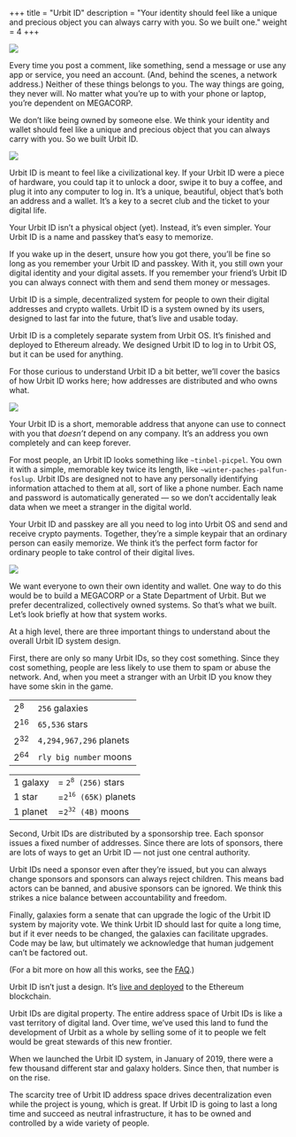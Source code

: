 +++
title = "Urbit ID"
description = "Your identity should feel like a unique and precious object you can always carry with you. So we built one."
weight = 4
+++

![](https://media.urbit.org/site/understanding-urbit/urbit-id/megacorp.svg)

Every time you post a comment, like something, send a message or use any app or service, you need an account. (And, behind the scenes, a network address.) Neither of these things belongs to you. The way things are going, they never will. No matter what you’re up to with your phone or laptop, you’re dependent on MEGACORP.

We don’t like being owned by someone else. We think your identity and wallet should feel like a unique and precious object that you can always carry with you. So we built Urbit ID.

![](https://media.urbit.org/site/understanding-urbit/urbit-id/urbit-id-3.svg)

Urbit ID is meant to feel like a civilizational key. If your Urbit ID were a piece of hardware, you could tap it to unlock a door, swipe it to buy a coffee, and plug it into any computer to log in. It’s a unique, beautiful, object that’s both an address and a wallet. It’s a key to a secret club and the ticket to your digital life.

Your Urbit ID isn’t a physical object (yet). Instead, it’s even simpler. Your Urbit ID is a name and passkey that’s easy to memorize. 

If you wake up in the desert, unsure how you got there, you’ll be fine so long as you remember your Urbit ID and passkey. With it, you still own your digital identity and your digital assets. If you remember your friend’s Urbit ID you can always connect with them and send them money or messages. 

Urbit ID is a simple, decentralized system for people to own their digital addresses and crypto wallets. Urbit ID is a system owned by its users, designed to last far into the future, that’s live and usable today. 

Urbit ID is a completely separate system from Urbit OS. It’s finished and deployed to Ethereum already. We designed Urbit ID to log in to Urbit OS, but it can be used for anything. 

For those curious to understand Urbit ID a bit better, we’ll cover the basics of how Urbit ID works here; how addresses are distributed and who owns what.

![](https://media.urbit.org/site/understanding-urbit/urbit-id/card.svg)

Your Urbit ID is a short, memorable address that anyone can use to connect with you that *doesn’t* depend on any company. It’s an address you own completely and can keep forever.

For most people, an Urbit ID looks something like `~tinbel-picpel`. You own it with a simple, memorable key twice its length, like `~winter-paches-palfun-foslup`. Urbit IDs are designed not to have any personally identifying information attached to them at all, sort of like a phone number. Each name and password is automatically generated — so we don’t accidentally leak data when we meet a stranger in the digital world.

Your Urbit ID and passkey are all you need to log into Urbit OS and send and receive crypto payments. Together, they’re a simple keypair that an ordinary person can easily memorize. We think it’s the perfect form factor for ordinary people to take control of their digital lives.

![](https://media.urbit.org/site/understanding-urbit/urbit-id/urbit-id-4.svg)

We want everyone to own their own identity and wallet. One way to do this would be to build a MEGACORP or a State Department of Urbit. But we prefer decentralized, collectively owned systems. So that’s what we built. Let’s look briefly at how that system works.

At a high level, there are three important things to understand about the overall Urbit ID system design.

First, there are only so many Urbit IDs, so they cost something. Since they cost something, people are less likely to use them to spam or abuse the network. And, when you meet a stranger with an Urbit ID you know they have some skin in the game.

<table class="w-100 w-80-xl m0a f5 pt4 mono">
<tr><td>2<sup>8</sup> </td><td> <code>256</code> <span class="fr">galaxies</span></td></tr>
<tr><td>2<sup>16</sup></td><td> <code>65,536</code> <span class="fr">stars</span></td></tr>
<tr><td>2<sup>32</sup></td><td> <code>4,294,967,296</code> <span class="fr">planets</span></td></tr>
<tr><td>2<sup>64</sup></td><td> <code>rly big number</code> <span class="fr">moons</span></td></tr>
</table>

<table class="w-100 w-80-xl m0a pt4 pb4 f5 mono">
<tr><td>1 galaxy</td><td><span class="fl"> =</span> <span class="fr"><code>2<sup>8</sup> (256)</code> stars</span></td></tr>
<tr><td>1 star</td><td><span class="fl"> =</span><span class="fr"><code>2<sup>16</sup> (65K)</code> planets</span></td></tr>
<tr><td>1 planet</td><td><span class="fl"> =</span><span class="fr"><code>2<sup>32</sup> (4B)</code> moons</span></td></tr>
</table>

Second, Urbit IDs are distributed by a sponsorship tree. Each sponsor issues a fixed number of addresses. Since there are lots of sponsors, there are lots of ways to get an Urbit ID — not just one central authority. 

Urbit IDs need a sponsor even after they’re issued, but you can always change sponsors and sponsors can always reject children. This means bad actors can be banned, and abusive sponsors can be ignored. We think this strikes a nice balance between accountability and freedom.

Finally, galaxies form a senate that can upgrade the logic of the Urbit ID system by majority vote. We think Urbit ID should last for quite a long time, but if it ever needs to be changed, the galaxies can facilitate upgrades. Code may be law, but ultimately we acknowledge that human judgement can’t be factored out.

(For a bit more on how all this works, see the [FAQ](@/faq.md).)

Urbit ID isn’t just a design. It’s [live and deployed](https://azimuth.network) to the Ethereum blockchain.

Urbit IDs are digital property. The entire address space of Urbit IDs is like a vast territory of digital land. Over time, we’ve used this land to fund the development of Urbit as a whole by selling some of it to people we felt would be great stewards of this new frontier.

When we launched the Urbit ID system, in January of 2019, there were a few thousand different star and galaxy holders. Since then, that number is on the rise. 

The scarcity tree of Urbit ID address space drives decentralization even while the project is young, which is great. If Urbit ID is going to last a long time and succeed as neutral infrastructure, it has to be owned and controlled by a wide variety of people. 
